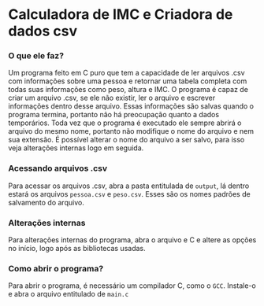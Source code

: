 # Calculadora de IMC e Criadora de dados csv
### O que ele faz?
Um programa feito em C puro que tem a capacidade de ler arquivos .csv com informações sobre uma pessoa e retornar uma tabela completa com todas suas informações como peso, altura e IMC.
O programa é capaz de criar um arquivo .csv, se ele não existir, ler o arquivo e escrever informações dentro desse arquivo. Essas informações são salvas quando o programa termina, portanto não há preocupação quanto a dados temporários. Toda vez que o programa é executado ele sempre abrirá o arquivo do mesmo nome, portanto não modifique o nome do arquivo e nem sua extensão. É possível alterar o nome do arquivo a ser salvo, para isso veja alterações internas logo em seguida.

### Acessando arquivos .csv

Para acessar os arquivos .csv, abra a pasta entitulada de `output`, lá dentro estará os arquivos `pessoa.csv` e `peso.csv`. Esses são os nomes padrões de salvamento do arquivo.

### Alterações internas

Para alterações internas do programa, abra o arquivo e C e altere as opções no início, logo após as bibliotecas usadas.

### Como abrir o programa?

Para abrir o programa, é necessário um compilador C, como o `GCC`. Instale-o e abra o arquivo entitulado de `main.c`
